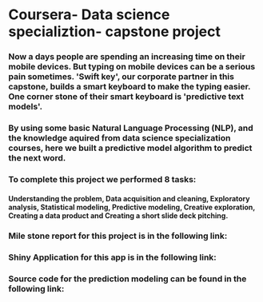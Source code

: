 # Coursera- Data science specializtion- capstone project

  ###        Now a days people are spending an increasing time on their mobile devices. But typing on mobile devices can be a serious pain sometimes. 'Swift key', our corporate partner in this capstone,  builds a smart keyboard to make the typing easier. One corner stone of their smart keyboard is 'predictive text models'.
  ### By using some basic Natural Language Processing (NLP), and the knowledge aquired from data science specialization courses, here we built a predictive model algorithm to predict the next word.
  
  ###        To complete this project we performed 8 tasks:  
  #### Understanding the problem, Data acquisition and cleaning, Exploratory analysis, Statistical modeling, Predictive modeling, Creative exploration, Creating a data product and Creating a short slide deck pitching.
  
  ### Mile stone report for this project is in the following link:
  
  ### Shiny Application for this app is in the following link:
  
  ### Source code for the prediction modeling can be found in the following link:
  
  
  
  
